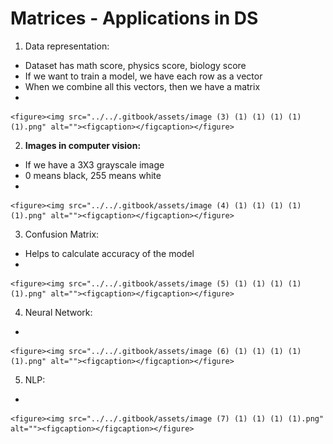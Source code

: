 # Matrices - Applications in DS

1. Data representation:

* Dataset has math score, physics score, biology score
* If we want to train a model, we have each row as a vector
* When we combine all this vectors, then we have a matrix
*

    <figure><img src="../../.gitbook/assets/image (3) (1) (1) (1) (1) (1).png" alt=""><figcaption></figcaption></figure>

2. **Images in computer vision:**

* If we have a 3X3 grayscale image
* 0 means black, 255 means white
*

    <figure><img src="../../.gitbook/assets/image (4) (1) (1) (1) (1) (1).png" alt=""><figcaption></figcaption></figure>

3. Confusion Matrix:

* Helps to calculate accuracy of the model
*

    <figure><img src="../../.gitbook/assets/image (5) (1) (1) (1) (1) (1).png" alt=""><figcaption></figcaption></figure>

4. Neural Network:

*

    <figure><img src="../../.gitbook/assets/image (6) (1) (1) (1) (1) (1).png" alt=""><figcaption></figcaption></figure>

5. NLP:

*

    <figure><img src="../../.gitbook/assets/image (7) (1) (1) (1) (1).png" alt=""><figcaption></figcaption></figure>
